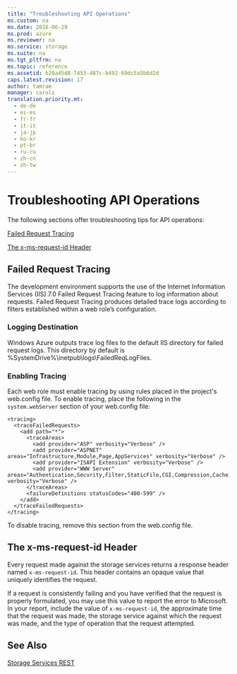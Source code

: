 ```yaml
---
title: "Troubleshooting API Operations"
ms.custom: na
ms.date: 2016-06-29
ms.prod: azure
ms.reviewer: na
ms.service: storage
ms.suite: na
ms.tgt_pltfrm: na
ms.topic: reference
ms.assetid: b20a45d8-7453-487c-b492-69dc5a5b6d2d
caps.latest.revision: 17
author: tamram
manager: carolz
translation.priority.mt: 
  - de-de
  - es-es
  - fr-fr
  - it-it
  - ja-jp
  - ko-kr
  - pt-br
  - ru-ru
  - zh-cn
  - zh-tw
---
```

# Troubleshooting API Operations
The following sections offer troubleshooting tips for API operations:  
  
 [Failed Request Tracing](#Failedrequesttracing)  
  
 [The x-ms-request-id Header](#Thex-ms-request-idheader)  
  
##  <a name="FailedRequestTracing"></a> Failed Request Tracing  
 The development environment supports the use of the Internet Information Services (IIS) 7.0 Failed Request Tracing feature to log information about requests. Failed Request Tracing produces detailed trace logs according to filters established within a web role’s configuration.  
  
### Logging Destination  
 Windows Azure outputs trace log files to the default IIS directory for failed request logs. This directory by default is %SystemDrive%\inetpub\logs\FailedReqLogFiles.  
  
### Enabling Tracing  
 Each web role must enable tracing by using rules placed in the project's web.config file. To enable tracing, place the following in the `system.webServer` section of your web.config file:  
  
```  
<tracing>  
  <traceFailedRequests>  
    <add path="*">  
      <traceAreas>  
        <add provider="ASP" verbosity="Verbose" />  
        <add provider="ASPNET" areas="Infrastructure,Module,Page,AppServices" verbosity="Verbose" />  
        <add provider="ISAPI Extension" verbosity="Verbose" />  
        <add provider="WWW Server" areas="Authentication,Security,Filter,StaticFile,CGI,Compression,Cache,RequestNotifications,Module" verbosity="Verbose" />  
      </traceAreas>  
      <failureDefinitions statusCodes="400-599" />  
    </add>  
  </traceFailedRequests>  
</tracing>  
```  
  
 To disable tracing, remove this section from the web.config file.  
  
##  <a name="Thex-ms-request-idheader"></a> The x-ms-request-id Header  
 Every request made against the storage services returns a response header named `x-ms-request-id`. This header contains an opaque value that uniquely identifies the request.  
  
 If a request is consistently failing and you have verified that the request is properly formulated, you may use this value to report the error to Microsoft. In your report, include the value of `x-ms-request-id`, the approximate time that the request was made, the storage service against which the request was made, and the type of operation that the request attempted.  
  
## See Also  
 [Storage Services REST](../rest-conceptual/Azure-Storage-Services-REST-API-Reference.md)